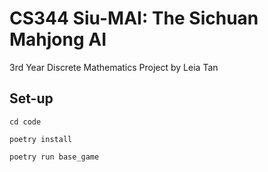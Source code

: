 # CS344 Siu-MAI: The Sichuan Mahjong AI

3rd Year Discrete Mathematics Project by Leia Tan

## Set-up

`cd code`

`poetry install`

`poetry run base_game`
